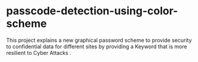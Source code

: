 # passcode-detection-using-color-scheme
This project explains a new graphical password scheme to provide security to confidential data for different sites by providing a Keyword that is more resilient to Cyber Attacks . 
